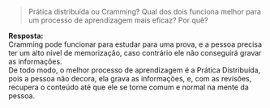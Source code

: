 > Prática distribuída ou Cramming? Qual dos dois funciona melhor para um processo de aprendizagem mais eficaz? Por quê?  

**Resposta:**  
Cramming pode funcionar para estudar para uma prova, e a pessoa precisa ter um alto nível de memorização, caso contrário ele não
conseguirá gravar as informações.  
De todo modo, o melhor processo de aprendizagem é a Prática Distribuída, pois a pessoa não decora, ela grava as informações, e, 
com as revisões, recupera o conteúdo até que ele se torne comum e normal na mente da pessoa.
